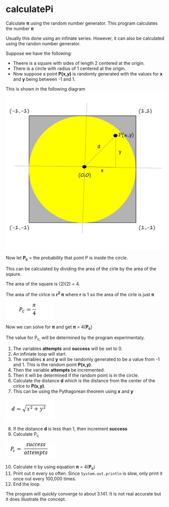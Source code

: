 # calculatePi
Calculate __&pi;__ using the random number generator.
This program calculates the number __&pi;__

Usually this done using an infinate series. However, it can also be calculated using the randon number generator.

Suppose we have the following: 
* Theere is a square with sides of length 2 centered at the origin. 
* There is a circle with radius of 1 centered at the origin.
* Now suppose a point __P(x,y)__ is randomly generated with the values for __x__ and __y__ being between -1 and 1.

This is shown in the following diagram
![Basic Concept](images/circle.jpg?raw=true "Title")

Now let __P<sub>c</sub>__ = the probability that point P is inside the circle.

This can be calculated by dividing the area of the cirle by the area of the sqaure.

The area of the square is (2)(2) = 4.

The area of the cirlce is __r<sup>2</sup> &pi;__ where __r__ is 1 so the area of the cirle is just __&pi;__

![Basic Concept](images/equation1.jpg?raw=true "Title")

Now we can solve for __&pi;__ and get __&pi;__ = 4(__P<sub>c</sub>__)

The value for P<sub>c;</sub> will be determined by the program experimentaly. 
1. The variables __attempts__ and __success__ will be set to 0.
2. An infiniate loop will start.
3. The variables __x__ and __y__ will be randomly generated to be a value from -1 and 1. This is the random point __P(x,y)__.
4. Then the variable __attempts__ be incremented. 
5. Then it will be determined if the random point is in the circle.
6. Calculate the distance __d__ which is the distance from the center of the cirlce to  __P(x,y)__.
7. This can be using the  Pythagorean theorem using __x__ and __y__

![Basic Concept](images/pythag.jpg?raw=true "Title")

8. If the distance __d__ is less than 1, then increment __success__
9. Calculate P<sub>c</sub> 

![Basic Concept](images/success.jpg?raw=true "Title")

10. Calculate &pi; by using equation __&pi;__ = 4(__P<sub>c</sub>__)
11. Print out  &pi; every so often. Since ```System.out.println``` is slow, only print it once out every 100,000 times.
12. End the loop.

The program will quickly converge to about 3.141. It is not real accurate but it does illustrate the concept.
